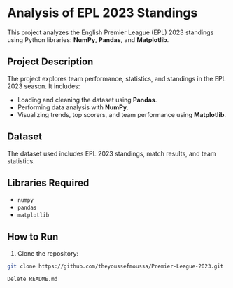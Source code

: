 # Analysis of EPL 2023 Standings

This project analyzes the English Premier League (EPL) 2023 standings using Python libraries: **NumPy**, **Pandas**, and **Matplotlib**.  

## Project Description
The project explores team performance, statistics, and standings in the EPL 2023 season. It includes:  
- Loading and cleaning the dataset using **Pandas**.  
- Performing data analysis with **NumPy**.  
- Visualizing trends, top scorers, and team performance using **Matplotlib**.  

## Dataset
The dataset used includes EPL 2023 standings, match results, and team statistics.  

## Libraries Required
- `numpy`
- `pandas`
- `matplotlib`

## How to Run
1. Clone the repository:
```bash
git clone https://github.com/theyoussefmoussa/Premier-League-2023.git

Delete README.md
